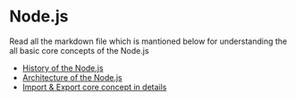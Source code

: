 # Node.js

Read all the markdown file which is mantioned below for understanding the all basic core concepts of the Node.js

- [History of the Node.js](https://github.com/madhavpatel236/Node.js/blob/main/01History.md)
- [Architecture of the Node.js](https://github.com/madhavpatel236/Node.js/blob/main/02Architecture.md)
- [Import & Export core concept in details](https://github.com/madhavpatel236/Node.js/blob/main/01History.md)